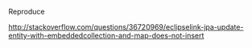 Reproduce 

http://stackoverflow.com/questions/36720969/eclipselink-jpa-update-entity-with-embeddedcollection-and-map-does-not-insert
